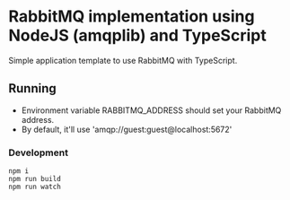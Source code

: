 # RabbitMQ implementation using NodeJS (amqplib) and TypeScript 

Simple application template to use RabbitMQ with TypeScript.

## Running

* Environment variable RABBITMQ_ADDRESS should set your RabbitMQ address.
* By default, it'll use 'amqp://guest:guest@localhost:5672'

### Development

```
npm i 
npm run build
npm run watch
```